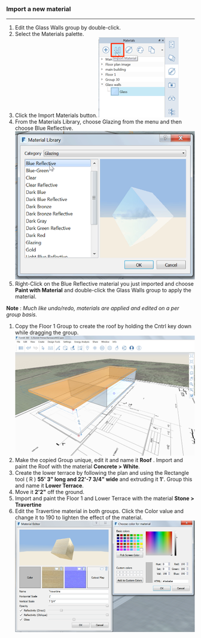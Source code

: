 ### Import a new material
---
1. Edit the Glass Walls group by double-click.
2. Select the Materials palette.
3. Click the Import Materials button. 
![](./images/00cac281-dff8-4ff3-8ba3-c13bb868ebc1.png)
4. From the Materials Library, choose Glazing from the menu and then choose Blue Reflective. ![](./images/63c0bcfa-98af-48ec-ac30-44fbed8c802b.png)
5. Right-Click on the Blue Reflective material you just imported and choose **Paint with Material** and double-click the Glass Walls group to apply the material.

**Note** : *Much like undo/redo, materials are applied and edited on a per group basis.*

1. Copy the Floor 1 Group to create the roof by holding the Cntrl key down while dragging the group. ![](./images/d6793055-4c50-4e96-a44e-15e5cfeeea83.png)
2. Make the copied Group unique, edit it and name it **Roof** . Import and paint the Roof with the material **Concrete &gt; White**.
3. Create the lower terrace by following the plan and using the Rectangle tool ( R ) **55' 3" long and 22'-7 3/4" wide** and extruding it **1'**. Group this and name it **Lower Terrace**.
4. Move it **2'2"** off the ground.
5. Import and paint the Floor 1 and Lower Terrace with the material **Stone &gt; Travertine**
6. Edit the Travertine material in both groups. Click the Color value and change it to 190 to lighten the effect of the material. ![](./images/7d23f82c-2f5f-4e09-b3bf-24841cccbd0a.png)
